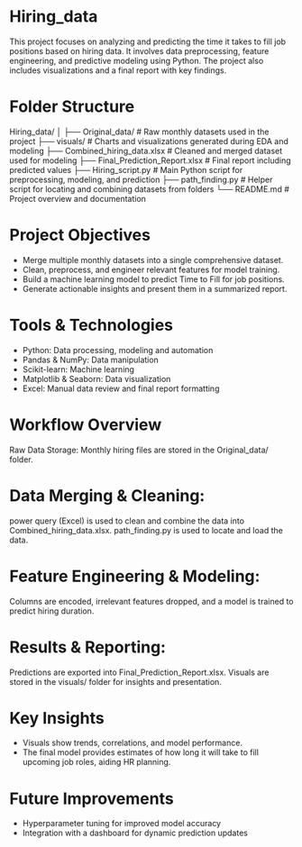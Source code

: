 # Hiring_data
This project focuses on analyzing and predicting the time it takes to fill job positions based on hiring data. It involves data preprocessing, feature engineering, and predictive modeling using Python. The project also includes visualizations and a final report with key findings.

# Folder Structure
Hiring_data/
│
├── Original_data/              # Raw monthly datasets used in the project
├── visuals/                    # Charts and visualizations generated during EDA and modeling
├── Combined_hiring_data.xlsx   # Cleaned and merged dataset used for modeling
├── Final_Prediction_Report.xlsx # Final report including predicted values
├── Hiring_script.py            # Main Python script for preprocessing, modeling, and prediction
├── path_finding.py             # Helper script for locating and combining datasets from folders
└── README.md                   # Project overview and documentation

# Project Objectives
- Merge multiple monthly datasets into a single comprehensive dataset.
- Clean, preprocess, and engineer relevant features for model training.
- Build a machine learning model to predict Time to Fill for job positions.
- Generate actionable insights and present them in a summarized report.

# Tools & Technologies
- Python: Data processing, modeling and automation
- Pandas & NumPy: Data manipulation
- Scikit-learn: Machine learning
- Matplotlib & Seaborn: Data visualization
- Excel: Manual data review and final report formatting

# Workflow Overview
Raw Data Storage:
Monthly hiring files are stored in the Original_data/ folder.

# Data Merging & Cleaning:
power query (Excel) is used to clean and combine the data into Combined_hiring_data.xlsx.
path_finding.py is used to locate and load the data.


# Feature Engineering & Modeling:
Columns are encoded, irrelevant features dropped, and a model is trained to predict hiring duration.

# Results & Reporting:
Predictions are exported into Final_Prediction_Report.xlsx.
Visuals are stored in the visuals/ folder for insights and presentation.

# Key Insights
- Visuals show trends, correlations, and model performance.
- The final model provides estimates of how long it will take to fill upcoming job roles, aiding HR planning.

 # Future Improvements
- Hyperparameter tuning for improved model accuracy
- Integration with a dashboard for dynamic prediction updates
